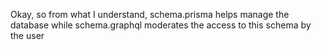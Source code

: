 Okay, so from what I understand, schema.prisma helps manage the database while schema.graphql moderates the access to this schema by the user